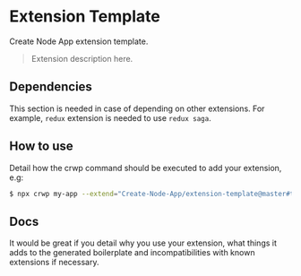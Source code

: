 # Extension Template

Create Node App extension template.

> Extension description here.

## Dependencies

This section is needed in case of depending on other extensions. For example, `redux` extension is needed to use `redux saga`.

## How to use

Detail how the crwp command should be executed to add your extension, e.g:

```sh
$ npx crwp my-app --extend="Create-Node-App/extension-template@master#type=src"
```

## Docs

It would be great if you detail why you use your extension, what things it adds to the generated boilerplate and incompatibilities with known extensions if necessary.
